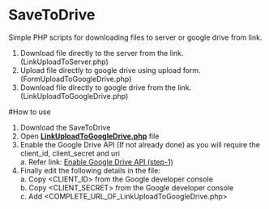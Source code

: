 # SaveToDrive
Simple PHP scripts for downloading files to server or google drive from link.

1. Download file directly to the server from the link. (LinkUploadToServer.php)
2. Upload file directly to google drive using upload form. (FormUploadToGoogleDrive.php)
3. Download file directly to google drive from the link. (LinkUploadToGoogleDrive.php)

#How to use
1. Download the SaveToDrive
2. Open <b><a href='https://github.com/ankitwasankar/SaveToDrive/blob/master/LinkUploadToGoogleDrive.php' target='_blank'>LinkUploadToGoogleDrive.php</a></b> file
3. Enable the Google Drive API  (If not already done) as you will require the client_id, client_secret and uri <br>
    a. Refer link: <a href='https://developers.google.com/drive/web/quickstart/quickstart-php' target='_blank'>Enable Google Drive API (step-1)</a> 
4. Finally edit the following details in the file:<br>
    a. Copy &lt;CLIENT_ID&gt; from the Google developer console  <br>
    b. Copy &lt;CLIENT_SECRET&gt; from the Google developer console <br>
    c. Add &lt;COMPLETE_URL_OF_LinkUploadToGoogleDrive.php&gt;  <br>

